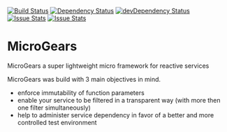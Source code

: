 [![Build Status](https://travis-ci.org/marcusdb/microGears.svg?branch=master)](https://travis-ci.org/marcusdb/microGears)
[![Dependency Status](https://david-dm.org/marcusdb/microGears.svg)](https://david-dm.org/marcusdb/microGears)
[![devDependency Status](https://david-dm.org/marcusdb/microGears/dev-status.svg)](https://david-dm.org/marcusdb/microGears#info=devDependencies)
[![Issue Stats](http://issuestats.com/github/marcusdb/microGears/badge/issue?style=flat)](http://issuestats.com/github/marcusdb/microGears)
[![Issue Stats](http://issuestats.com/github/marcusdb/microGears/badge/pr?style=flat)](http://issuestats.com/github/marcusdb/microGears)


# MicroGears
MicroGears a super lightweight micro framework for reactive services

MicroGears was build with 3 main objectives in mind.

* enforce immutability of function parameters
* enable your service to be filtered in a transparent way (with more then one filter simultaneously)
* help to administer service dependency in favor of a better and more controlled test environment
